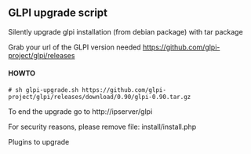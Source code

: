 ## GLPI upgrade script ##
Silently upgrade glpi installation (from debian package) with tar package

Grab your url of the GLPI version needed https://github.com/glpi-project/glpi/releases

#### HOWTO ####

`# sh glpi-upgrade.sh https://github.com/glpi-project/glpi/releases/download/0.90/glpi-0.90.tar.gz`

To end the upgrade go to http://ipserver/glpi

For security reasons, please remove file: install/install.php

Plugins to upgrade
